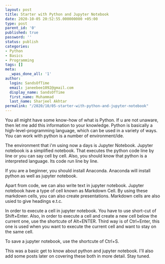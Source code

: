 ```yaml
---
layout: post
title: Starter with Python and Jupyter Notebook
date: 2020-10-05 20:52:55.000000000 +05:00
type: post
parent_id: '0'
published: true
password: ''
status: publish
categories:
- Python
- Basics
- Programming
tags: []
meta:
  _wpas_done_all: '1'
author:
  login: SandsOfTime
  email: janeebee1092@gmail.com
  display_name: SandsOfTime
  first_name: Muhammad
  last_name: Sharjeel Akhtar
permalink: "/2020/10/05-starter-with-python-and-jupyter-notebook"
---
```

You all might have some know-how of what is Python. If u are not unaware, then let me add this information to your knowledge. Python is basically a high-level-programming language, which can be used in a variety of ways. You can work with python is a number of environment/ide.

The environment that i'm using now a days is Jupyter Notebook. Jupyter notebook is a simplified notebook. That executes the python code line by line or you can say cell by cell. Also, you should know that python is a interpreted language. Its code run line by line.

If you are a beginner, you should install Anaconda. Anaconda will install python as well as jupyter notebook.

Apart from code, we can also write text in jupyter notebook. Jupyter notebook have a type of cell known as Markdown Cell. By using these markdown cells, you can also create presentations. Markdown cells are also usied to give headings e.t.c.

In order to execute a cell in jupyter notebook. You have to use short-cut of Shift+Enter. Also, in order to execute a cell and create a new cell below the current one, use the shortcute of Alt+ENTER. Third way is of Ctrl+Enter, this one is used when you want to execute the current cell and want to stay on the same cell.

To save a jupyter notebook, use the shortcute of Ctrl+S.

This was a basic get to know about python and jupyter notebook. I'll also add some posts later on covering these both in more detail. Stay tuned.

